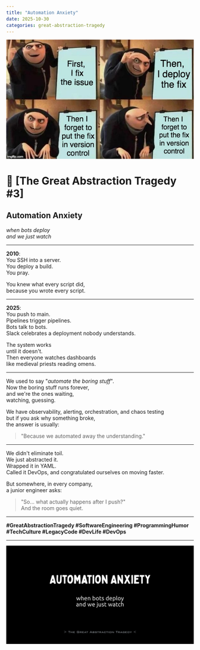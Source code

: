 ```yaml
---
title: "Automation Anxiety"
date: 2025-10-30
categories: great-abstraction-tragedy
---
```


![Deploy the Fix](/res/deploy-the-fix.jpg)


# 🚧 [The Great Abstraction Tragedy #3]

## Automation Anxiety

_when bots deploy_  
_and we just watch_

---

**2010**:  
You SSH into a server.  
You deploy a build.  
You pray.

You knew what every script did,  
because you wrote every script.

---

**2025**:  
You push to main.  
Pipelines trigger pipelines.  
Bots talk to bots.  
Slack celebrates a deployment nobody understands.

The system works  
until it doesn't.  
Then everyone watches dashboards  
like medieval priests reading omens.

---

We used to say "_automate the boring stuff_".  
Now the boring stuff runs forever,  
and we're the ones waiting,  
watching, guessing.

We have observability, alerting, orchestration, and chaos testing  
but if you ask why something broke,  
the answer is usually:
> "Because we automated away the understanding."

---

We didn't eliminate toil.  
We just abstracted it.  
Wrapped it in YAML.  
Called it DevOps,
and congratulated ourselves on moving faster.

But somewhere, in every company,  
a junior engineer asks:
> "So... what actually happens after I push?"  
> And the room goes quiet.

---

**#GreatAbstractionTragedy #SoftwareEngineering #ProgrammingHumor #TechCulture
#LegacyCode #DevLife #DevOps**

---

![Automation Anxiety](/res/automation-anxiety.png)

